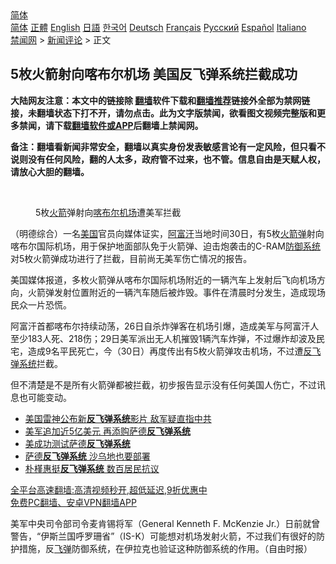  <!-- 面包屑导航 --> <div class="breadcrumb"><!-- GTranslate: https://gtranslate.io/ -->  <div class="switcher notranslate">  <div class="selected">  <a href="#" onclick="return false;"> 简体</a>  </div>  <div class="option">  <a href="https://www.bannedbook.org" onclick="doGTranslate('zh-CN|zh-CN');jQuery('div.switcher div.selected a').html(jQuery(this).html());return false;" title="简体中文" class="nturl selected"> 简体</a>  <a href="https://www.bannedbook.org/zh-tw/" onclick="doGTranslate('zh-CN|zh-TW');jQuery('div.switcher div.selected a').html(jQuery(this).html());return false;" title="繁體中文" class="nturl"> 正體</a>  <a href="https://www.bannedbook.org/en/" onclick="doGTranslate('zh-CN|en');jQuery('div.switcher div.selected a').html(jQuery(this).html());return false;" title="English" class="nturl"> English</a>  <a href="https://www.bannedbook.org/ja/" onclick="doGTranslate('zh-CN|ja');jQuery('div.switcher div.selected a').html(jQuery(this).html());return false;" title="日本語" class="nturl"> 日語</a>  <a href="https://www.bannedbook.org/ko/" onclick="doGTranslate('zh-CN|ko');jQuery('div.switcher div.selected a').html(jQuery(this).html());return false;" title="한국어" class="nturl"> 한국어</a>  <a href="https://www.bannedbook.org/de/" onclick="doGTranslate('zh-CN|de');jQuery('div.switcher div.selected a').html(jQuery(this).html());return false;" title="Deutsch" class="nturl"> Deutsch</a>  <a href="https://www.bannedbook.org/fr/" onclick="doGTranslate('zh-CN|fr');jQuery('div.switcher div.selected a').html(jQuery(this).html());return false;" title="Français" class="nturl"> Français</a>  <a href="https://www.bannedbook.org/ru/" onclick="doGTranslate('zh-CN|ru');jQuery('div.switcher div.selected a').html(jQuery(this).html());return false;" title="Русский" class="nturl"> Русский</a>  <a href="https://www.bannedbook.org/es/" onclick="doGTranslate('zh-CN|es');jQuery('div.switcher div.selected a').html(jQuery(this).html());return false;" title="Español" class="nturl"> Español</a>  <a href="https://www.bannedbook.org/it/" onclick="doGTranslate('zh-CN|it');jQuery('div.switcher div.selected a').html(jQuery(this).html());return false;" title="Italiano" class="nturl"> Italiano</a>  </div>  </div>      <div class='breadcrumb-sub'><!-- Breadcrumb NavXT 6.3.0 --> <a href="https://www.bannedbook.org/" class="home">禁闻网</a> &gt; <a href="https://www.bannedbook.org/bnews/comments/" class="category">新闻评论</a> &gt; 正文</div></div><h2>5枚火箭射向喀布尔机场 美国反飞弹系统拦截成功</h2> <p class="notice"><b>大陆网友注意：本文中的链接除 <a href="https://github.com/bannedbook/fanqiang" >翻墙</a>软件下载和<a href="https://github.com/killgcd/justmysocks/blob/master/README.md">翻墙推荐</a>链接外全部为禁网链接，未翻墙状态下打不开，请勿点击。此为文字版禁闻，欲看图文视频完整版和更多禁闻，请下载<a href="https://github.com/bannedbook/fanqiang">翻墙软件或APP</a>后翻墙上禁闻网。</p><p>备注：翻墙看新闻非常安全，翻墙以真实身份发表敏感言论有一定风险，但只看不说则没有任何风险，翻的人太多，政府管不过来，也不管。信息自由是天赋人权，请放心大胆的翻墙。</b></p>  <div class="entry"> <br /> <figure><a href="https://i2.wp.com/upload-images-bucket-v64rleca837do.s3.eu-west-1.amazonaws.com/wp-content/uploads/2021/08/30092531/Screen-Shot-2021-08-30-at-7.31.03-pm.png?fit=722%2C579&#038;ssl=1" data-caption="5枚火箭弹射向喀布尔机场遭美军拦截"></a><figcaption class="wp-caption-text">5枚<a href="https://www.bannedbook.org/bnews/tag/%e7%81%ab%e7%ae%ad/" class="st_tag internal_tag" rel="tag" title="标签 火箭 下的日志">火箭</a>弹射向<a href="https://www.bannedbook.org/bnews/tag/%E5%96%80%E5%B8%83%E5%B0%94/" class="st_tag internal_tag" rel="tag" title="标签 喀布尔 下的日志">喀布尔</a><a href="https://www.bannedbook.org/bnews/tag/%e6%9c%ba%e5%9c%ba/" class="st_tag internal_tag" rel="tag" title="标签 机场 下的日志">机场</a>遭美军拦截</figcaption></figure> <p>（明德综合）一名<a href="https://www.bannedbook.org/bnews/tag/%e7%be%8e%e5%9b%bd/" class="st_tag internal_tag" rel="tag" title="标签 美国 下的日志">美国</a>官员向媒体证实，<a href="https://www.bannedbook.org/bnews/tag/%e9%98%bf%e5%af%8c%e6%b1%97/" class="st_tag internal_tag" rel="tag" title="标签 阿富汗 下的日志">阿富汗</a>当地时间30日，有5枚<a href="https://www.bannedbook.org/bnews/tag/%e7%81%ab%e7%ae%ad%e5%bc%b9/" class="st_tag internal_tag" rel="tag" title="标签 火箭弹 下的日志">火箭弹</a>射向喀布尔国际机场，用于保护地面部队免于火箭弹、迫击炮袭击的C-RAM<a href="https://www.bannedbook.org/bnews/tag/%E9%98%B2%E5%BE%A1%E7%B3%BB%E7%BB%9F/" class="st_tag internal_tag" rel="tag" title="标签 防御系统 下的日志">防御系统</a>对5枚火箭弹成功进行了拦截，目前尚无美军伤亡情况的报告。</p> <p>美国媒体报道，多枚火箭弹从喀布尔国际机场附近的一辆汽车上发射后飞向机场方向，火箭弹发射位置附近的一辆汽车随后被炸毁。事件在清晨时分发生，造成现场民众一片恐慌。</p>  <p>阿富汗首都喀布尔持续动荡，26日自杀炸弹客在机场引爆，造成美军与阿富汗人至少183人死、218伤；29日美军派出无人机摧毁1辆汽车炸弹，不过爆炸却波及民宅，造成9名平民死亡，今（30日）再度传出有5枚火箭弹攻击机场，不过遭<a href="https://www.bannedbook.org/bnews/tag/%E5%8F%8D%E9%A3%9E%E5%BC%B9%E7%B3%BB%E7%BB%9F/" class="st_tag internal_tag" rel="tag" title="标签 反飞弹系统 下的日志">反飞弹系统</a>拦截。</p> <p>但不清楚是不是所有火箭弹都被拦截，初步报告显示没有任何美国人伤亡，不过讯息也可能变动。</p>  <ul class='op-related-articles' title='相关阅读'> <li><a href='https://www.bannedbook.org/bnews/cbnews/20190725/1163915.html' target='_blank'>美国雷神公布新<b>反飞弹系统</b>影片 敌军疑直指中共</a></li> <li><a href='https://www.bannedbook.org/bnews/worldnews/20180202/894443.html' target='_blank'>美军追加近5亿美元 再添购萨德<b>反飞弹系统</b></a></li> <li><a href='https://www.bannedbook.org/bnews/worldnews/20170731/799835.html' target='_blank'>美成功测试萨德<b>反飞弹系统</b></a></li> <li><a href='https://www.bannedbook.org/bnews/cnnews/20170521/761832.html' target='_blank'>萨德<b>反飞弹系统</b> 沙乌地也要部署</a></li> <li><a href='https://www.bannedbook.org/bnews/sohnews/20160816/572713.html' target='_blank'>朴槿惠挺<b>反飞弹系统</b> 数百居民抗议</a></li> </ul> <p class="texttj"> <a href="https://github.com/bannedbook/fanqiang/wiki/V2ray%E6%9C%BA%E5%9C%BA" target="_blank">全平台高速翻墙:高清视频秒开,超低延迟,9折优惠中</a><br/> <a href="https://github.com/bannedbook/fanqiang/wiki/%E7%A6%81%E9%97%BB%E7%BD%91%E5%AE%89%E5%8D%93%E7%BF%BB%E5%A2%99%E6%96%B0%E9%97%BBAPP" target="_blank">免费PC翻墙、安卓VPN翻墙APP</a></p><p>美军中央司令部司令麦肯锡将军（General Kenneth F. McKenzie Jr.）日前就曾警告，“伊斯兰国呼罗珊省”（IS-K）可能想对机场发射火箭，不过我们有很好的防护措施，反<a href="https://www.bannedbook.org/bnews/tag/%e9%a3%9e%e5%bc%b9/" class="st_tag internal_tag" rel="tag" title="标签 飞弹 下的日志">飞弹</a>防御系统，在伊拉克也验证这种防御系统的作用。（自由时报）</p> <a name='sharetosocial'></a>  <div style="margin-bottom:5px;padding-bottom:5px;clear:both"> <div id="archive-pix-1" class="banner-ads"> <!-- AuctionX Display platform tag START --> <div id="26318x728x90x621x_ADSLOT2" clicktrack="%%CLICK_URL_ESC%%"></div> <!-- AuctionX Display platform tag END --> </div> <div id="archive-pix-2" class="banner-ads"> <!-- AuctionX Display platform tag START --> <div id="26315x300x250x621x_ADSLOT2" clicktrack="%%CLICK_URL_ESC%%"></div> <!-- AuctionX Display platform tag END --> </div> </div>  <div id="archive-pix-1" class="banner-ads"> <!-- AuctionX Display platform tag START --> <div id="26318x728x90x621x_ADSLOT3" clicktrack="%%CLICK_URL_ESC%%"></div> <!-- AuctionX Display platform tag END --> </div> </div><!--END ENTRY--> 